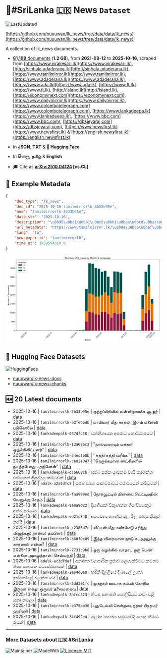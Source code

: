 # 📄#SriLanka 🇱🇰 News `Dataset`

![LastUpdated](https://img.shields.io/badge/last_updated-2025--10--16_11:49:20-green)

[https://github.com/nuuuwan/lk_news/tree/data/data/lk_news](https://github.com/nuuuwan/lk_news/tree/data/data/lk_news)

A collection of lk_news documents.

- [**81,199** documents](https://github.com/nuuuwan/lk_news/tree/data/data/lk_news) (**1.2 GB**), from **2021-09-12** to **2025-10-16**, scraped from [https://www.virakesari.lk](https://www.virakesari.lk), [http://sinhala.adaderana.lk](http://sinhala.adaderana.lk), [https://www.tamilmirror.lk](https://www.tamilmirror.lk), [https://www.adaderana.lk](https://www.adaderana.lk), [https://www.ada.lk](https://www.ada.lk), [https://www.ft.lk](https://www.ft.lk), [http://island.lk](http://island.lk), [https://economynext.com](https://economynext.com), [https://www.dailymirror.lk](https://www.dailymirror.lk), [https://www.colombotelegraph.com](https://www.colombotelegraph.com), [https://www.lankadeepa.lk](https://www.lankadeepa.lk), [https://www.bbc.com](https://www.bbc.com), [https://dbsjeyaraj.com](https://dbsjeyaraj.com), [https://www.newsfirst.lk](https://www.newsfirst.lk) & [https://english.newsfirst.lk](https://english.newsfirst.lk)

- In **JSON**, **TXT** & **🤗 Hugging Face**

- In **සිංහල**, **தமிழ்** & **English**

- 🎓 Cite as **[arXiv:2510.04124](https://arxiv.org/abs/2510.04124) [cs.CL]**

## 📝 Example Metadata

```json
{
    "doc_type": "lk_news",
    "doc_id": "2025-10-16-tamilmirrorlk-3b33b95e",
    "num": "tamilmirrorlk-3b33b95e",
    "date_str": "2025-10-16",
    "description": "\u0b95\u0bc1\u0bb1\u0bcd\u0bb1\u0baa\u0bcd\u0baa\u0bbf\u0bb0\u0bbf\u0bb5\u0bbf\u0bb2\u0bcd \u0bb5\u0ba9\u0bcd\u0ba9\u0bbf\u0ba8\u0bbe\u0baf\u0b95\u0bcd\u0b95 \u0b86\u0b9c\u0bb0\u0bcd",
    "url_metadata": "https://www.tamilmirror.lk/\u0b9a\u0bc6\u0baf\u0bcd\u0ba4\u0bbf\u0b95\u0bb3\u0bcd/\u0b95\u0bc1\u0bb1\u0bcd\u0bb1\u0baa\u0bcd\u0baa\u0bbf\u0bb0\u0bbf\u0bb5\u0bbf\u0bb2\u0bcd-\u0bb5\u0ba9\u0bcd\u0ba9\u0bbf\u0ba8\u0bbe\u0baf\u0b95\u0bcd\u0b95-\u0b86\u0b9c\u0bb0\u0bcd/175-366383",
    "lang": "ta",
    "newspaper_id": "tamilmirrorlk",
    "time_ut": 1760594860.0
}
```

![Chart](https://raw.githubusercontent.com/nuuuwan/lk_news/refs/heads/data/data/lk_news/docs_by_month_and_lang.png)

## 🤗 Hugging Face Datasets

![HuggingFace](https://img.shields.io/badge/-HuggingFace-FDEE21?style=for-the-badge&logo=HuggingFace)

- [nuuuwan/lk-news-docs](https://huggingface.co/datasets/nuuuwan/lk-news-docs)
- [nuuuwan/lk-news-chunks](https://huggingface.co/datasets/nuuuwan/lk-news-chunks)

## 🆕 20 Latest documents

- 2025-10-16 | `tamilmirrorlk-3b33b95e` | குற்றப்பிரிவில் வன்னிநாயக்க ஆஜர் | [data](https://github.com/nuuuwan/lk_news/tree/data/data/lk_news/2020s/2025/2025-10-16-tamilmirrorlk-3b33b95e)
- 2025-10-16 | `tamilmirrorlk-e2febbdb` | மாமியார் மீது காதல்; இளம் மனைவி படுகொலை | [data](https://github.com/nuuuwan/lk_news/tree/data/data/lk_news/2020s/2025/2025-10-16-tamilmirrorlk-e2febbdb)
- 2025-10-16 | `lankadeepalk-037dfc58` | වන්නිනායක අපරාධ කොට්ඨාසයට | [data](https://github.com/nuuuwan/lk_news/tree/data/data/lk_news/2020s/2025/2025-10-16-lankadeepalk-037dfc58)
- 2025-10-16 | `tamilmirrorlk-12a626c2` | ”நால்வரையும் மக்கள் ஒதுக்கிவிட்டனர்” | [data](https://github.com/nuuuwan/lk_news/tree/data/data/lk_news/2020s/2025/2025-10-16-tamilmirrorlk-12a626c2)
- 2025-10-16 | `tamilmirrorlk-54ecfb0b` | ’’சுத்தி சுத்தி வரீங்க’’ | [data](https://github.com/nuuuwan/lk_news/tree/data/data/lk_news/2020s/2025/2025-10-16-tamilmirrorlk-54ecfb0b)
- 2025-10-16 | `tamilmirrorlk-caa2a847` | “நெருக்கமான காட்சிகளில் நடித்தபோது பதறினேன்” | [data](https://github.com/nuuuwan/lk_news/tree/data/data/lk_news/2020s/2025/2025-10-16-tamilmirrorlk-caa2a847)
- 2025-10-16 | `lankadeepalk-dcb668cb` | සජබ එක්ක යාළුකම වැඩි කරගන්න එජාපෙන් ත්‍රිපුද්ගල කමිටුවක් | [data](https://github.com/nuuuwan/lk_news/tree/data/data/lk_news/2020s/2025/2025-10-16-lankadeepalk-dcb668cb)
- 2025-10-16 | `adalk-a2a5dfc8` | සජබ සමග සාකච්ඡාවය එජාපයෙන් කමිටුවක් | [data](https://github.com/nuuuwan/lk_news/tree/data/data/lk_news/2020s/2025/2025-10-16-adalk-a2a5dfc8)
- 2025-10-16 | `tamilmirrorlk-faa999ed` | நோர்வூட்டில் மின்னல் வெட்டியதில்: வேனுக்கு சேதம் | [data](https://github.com/nuuuwan/lk_news/tree/data/data/lk_news/2020s/2025/2025-10-16-tamilmirrorlk-faa999ed)
- 2025-10-16 | `lankadeepalk-9a8a9d22` | දියණියක් විකුණන්න ගිය පියෙකුට අත්වූ ඉරණම | [data](https://github.com/nuuuwan/lk_news/tree/data/data/lk_news/2020s/2025/2025-10-16-lankadeepalk-9a8a9d22)
- 2025-10-16 | `lankadeepalk-ed21c848` | අත්‍යවශ්‍ය භාණ්ඩ වල මිල පරාස නිකුත් කරයි | [data](https://github.com/nuuuwan/lk_news/tree/data/data/lk_news/2020s/2025/2025-10-16-lankadeepalk-ed21c848)
- 2025-10-16 | `tamilmirrorlk-c2385d7c` | வீட்டின் மீது மண்மேடு சரிந்து விழுந்தது: நால்வர் தப்பினர் | [data](https://github.com/nuuuwan/lk_news/tree/data/data/lk_news/2020s/2025/2025-10-16-tamilmirrorlk-c2385d7c)
- 2025-10-16 | `tamilmirrorlk-b68f0e89` | இந்த விரைவான நாடு கடத்தலுக்கு காரணம் என்ன? | [data](https://github.com/nuuuwan/lk_news/tree/data/data/lk_news/2020s/2025/2025-10-16-tamilmirrorlk-b68f0e89)
- 2025-10-16 | `tamilmirrorlk-7731c9b8` | ஒரு வழக்கில் வாதாட  ஒரு பெண் என்னை அழைத்தாள்: செவ்வந்தி | [data](https://github.com/nuuuwan/lk_news/tree/data/data/lk_news/2020s/2025/2025-10-16-tamilmirrorlk-7731c9b8)
- 2025-10-16 | `adalk-ec3dfdaf` | අනාගත ව්‍යාපාරික ප්‍රජාව බලගැන්වීමට නවතම ශිෂ්‍ය සහායක මධ්‍යස්ථානයක් | [data](https://github.com/nuuuwan/lk_news/tree/data/data/lk_news/2020s/2025/2025-10-16-adalk-ec3dfdaf)
- 2025-10-16 | `lankadeepalk-2e64d0a8` | හරිනි දිල්ලියේ දී බාලේ උගත් ඉස්කෝලේ  බලන්න යයි | [data](https://github.com/nuuuwan/lk_news/tree/data/data/lk_news/2020s/2025/2025-10-16-lankadeepalk-2e64d0a8)
- 2025-10-16 | `tamilmirrorlk-5dd391fc` | முகநூல் ஊடாக கப்பம் கோரிய  இருவர் கைது: ஒருவர் தலைமறைவு | [data](https://github.com/nuuuwan/lk_news/tree/data/data/lk_news/2020s/2025/2025-10-16-tamilmirrorlk-5dd391fc)
- 2025-10-16 | `lankadeepalk-3afcc323` | හිටපු සභාපති පොලිසියට කඩා වැදි යකා නටලා | [data](https://github.com/nuuuwan/lk_news/tree/data/data/lk_news/2020s/2025/2025-10-16-lankadeepalk-3afcc323)
- 2025-10-16 | `tamilmirrorlk-e375ab36` | புதுடெல்லி சென்றடைந்தார் பிரதமர் ஹரிணி | [data](https://github.com/nuuuwan/lk_news/tree/data/data/lk_news/2020s/2025/2025-10-16-tamilmirrorlk-e375ab36)
- 2025-10-16 | `lankadeepalk-34f492e4` | ලෝක සෞඛ්‍ය සමුළුවේදී හොඳ තීරණ රැසක් | [data](https://github.com/nuuuwan/lk_news/tree/data/data/lk_news/2020s/2025/2025-10-16-lankadeepalk-34f492e4)

---

### [More Datasets about 🇱🇰 #SriLanka](https://github.com/nuuuwan/lk_datasets)

![Maintainer](https://img.shields.io/badge/maintainer-nuuuwan-red)
![MadeWith](https://img.shields.io/badge/made_with-python-blue)
[![License: MIT](https://img.shields.io/badge/License-MIT-yellow.svg)](https://opensource.org/licenses/MIT)
